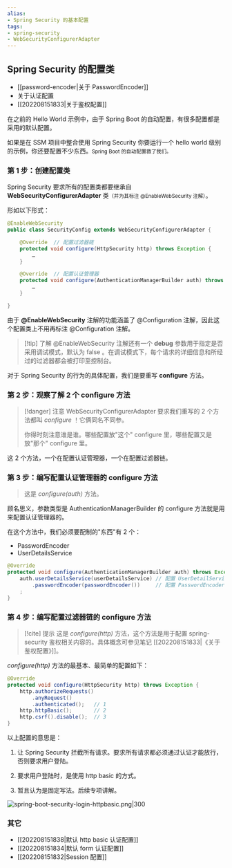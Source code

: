 ```yaml
---
alias: 
- Spring Security 的基本配置
tags: 
- spring-security
- WebSecurityConfigurerAdapter
---
```


## Spring Security 的配置类

- [[password-encoder|关于 PasswordEncoder]]
- 关于认证配置
- [[202208151833|关于鉴权配置]]

在之前的 Hello World 示例中，由于 Spring Boot 的自动配置，有很多配置都是采用的默认配置。

如果是在 SSM 项目中整合使用 Spring Security 你要运行一个 hello world 级别的示例，你还要配置不少东西。<small>Spring Boot 的自动配置救了我们。</small>

### 第 1 步：创建配置类

Spring Security 要求所有的配置类都要继承自 **WebSecurityConfigurerAdapter** 类<small>（并为其标注 @EnableWebSecurity 注解）</small>。

形如以下形式：

```java
@EnableWebSecurity
public class SecurityConfig extends WebSecurityConfigurerAdapter {

    @Override  // 配置过滤器链
    protected void configure(HttpSecurity http) throws Exception {
        …
    }

    @Override  // 配置认证管理器
    protected void configure(AuthenticationManagerBuilder auth) throws Exception {
        …
    }

}
```

由于 **@EnableWebSecurity** 注解的功能涵盖了 @Configuration 注解，因此这个配置类上不用再标注 @Configuration 注解。

> [!tip] 了解
> @EnableWebSecurity 注解还有一个 **debug** 参数用于指定是否采用调试模式，默认为 false 。在调试模式下，每个请求的详细信息和所经过的过滤器都会被打印至控制台。

对于 Spring Security 的行为的具体配置，我们是要重写 **configure** 方法。

### 第 2 步：观察了解 2 个 configure 方法

> [!danger] 注意
> WebSecurityConfigurerAdapter 要求我们重写的 2 个方法都叫 _configure_ ！它俩同名不同参。
> 
> 你得时刻注意谁是谁。哪些配置放"这个" configure 里，哪些配置又是放"那个" configure 里。

这 2 个方法，一个在配置认证管理器，一个在配置过滤器链。

### 第 3 步：编写配置认证管理器的 configure 方法

> 这是 _configure(auth)_ 方法。

顾名思义，参数类型是 AuthenticationManagerBuilder 的 configure 方法就是用来配置认证管理器的。

在这个方法中，我们必须要配制的"东西"有 2 个：

- PasswordEncoder
- UserDetailsService

```java
@Override
protected void configure(AuthenticationManagerBuilder auth) throws Exception {
    auth.userDetailsService(userDetailsService) // 配置 UserDetailService
        .passwordEncoder(passwordEncoder())     // 配置 PasswordEncoder
    ; 
}
```


### 第 4 步：编写配置过滤器链的 configure 方法

> [!cite] 提示
> 这是 _configure(http)_ 方法，这个方法是用于配置 spring-security 鉴权相关内容的。具体概念可参见笔记 [[202208151833|《关于鉴权配置》]]。

_configure(http)_ 方法的最基本、最简单的配置如下：

```java
@Override
protected void configure(HttpSecurity http) throws Exception {
    http.authorizeRequests()
        .anyRequest()
        .authenticated();   // 1
    http.httpBasic();       // 2
    http.csrf().disable();  // 3
}
```

以上配置的意思是：

1. 让 Spring Security 拦截所有请求。要求所有请求都必须通过认证才能放行，否则要求用户登陆。

2. 要求用户登陆时，是使用 http basic 的方式。

3. 暂且认为是固定写法。后续专项讲解。

![spring-boot-security-login-httpbasic.png|300](https://woniumd.oss-cn-hangzhou.aliyuncs.com/java/hemiao/20220627135612.png)



### 其它

- [[202208151838|默认 http basic 认证配置]]
- [[202208151834|默认 form 认证配置]]
- [[202208151832|Session 配置]]